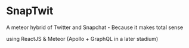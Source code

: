 # SnapTwit
A meteor hybrid of Twitter and Snapchat - Because it makes total sense

using ReactJS & Meteor (Apollo + GraphQL in a later stadium)
